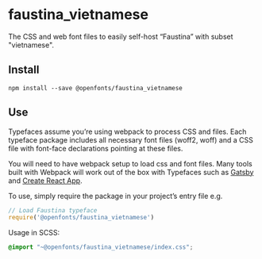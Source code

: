 
# faustina_vietnamese

The CSS and web font files to easily self-host “Faustina” with subset "vietnamese".

## Install

`npm install --save @openfonts/faustina_vietnamese`

## Use

Typefaces assume you’re using webpack to process CSS and files. Each typeface
package includes all necessary font files (woff2, woff) and a CSS file with
font-face declarations pointing at these files.

You will need to have webpack setup to load css and font files. Many tools built
with Webpack will work out of the box with Typefaces such as [Gatsby](https://github.com/gatsbyjs/gatsby)
and [Create React App](https://github.com/facebookincubator/create-react-app).

To use, simply require the package in your project’s entry file e.g.

```javascript
// Load Faustina typeface
require('@openfonts/faustina_vietnamese')
```

Usage in SCSS:
```scss
@import "~@openfonts/faustina_vietnamese/index.css";
```
